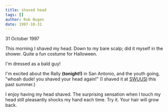 ```yaml
---
title: shaved head
tags: []
author: Rob Nugen
date: 1997-10-31
---
```


<p class=date>31 October 1997</p>

<p>
This morning I shaved my head. Down to my bare scalp; did it myself in the shower. Quite a fun costume for Halloween.
<p>
I'm dressed as a bald guy!
<p>
I'm excited about the Rally <b>(tonight!)</b> in San Antonio, and the youth going, "whoah dude! you shaved your head again!" (I shaved it at <a href="https://www.geocities.com/heartland/2735/rob_swuusi_1997.html" target="resource window">SWUUSI</a> this past summer.)
<p>
I enjoy having my head shaved. The surprising sensation when I touch my head still pleasantly shocks my hand each time. Try it. Your hair will grow back.
<p>

